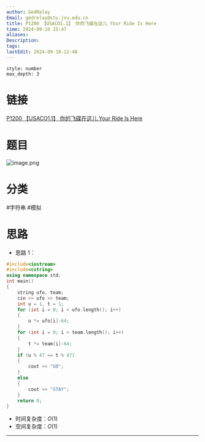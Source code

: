 ```yaml
---
author: GedRelay
Email: gedrelay@stu.jnu.edu.cn
title: P1200 【USACO1.1】 你的飞碟在这儿 Your Ride Is Here
time: 2024-09-16 15:47
aliases: 
Description: 
tags: 
lastEdit: 2024-09-18-12:48
---
```


```toc
style: number
max_depth: 3
```

# 链接
[P1200 【USACO1.1】 你的飞碟在这儿 Your Ride Is Here](https://www.luogu.com.cn/problem/P1200) 

# 题目
![image.png](https://ged-pic-bed.oss-cn-guangzhou.aliyuncs.com/img/202409161548660.png)


# 分类
#字符串 #模拟 

# 思路
- 思路 1：


```cpp
#include<iostream>
#include<cstring>
using namespace std;
int main()
{
	string ufo, team;
	cin >> ufo >> team;
	int u = 1, t = 1;
	for (int i = 0; i < ufo.length(); i++)
	{
		u *= ufo[i]-64;
	}
	for (int i = 0; i < team.length(); i++)
	{
		t *= team[i]-64;
	}
	if (u % 47 == t % 47)
	{
		cout << "GO";
	}
	else
	{
		cout << "STAY";
	}
	return 0;
}
```


- 时间复杂度：${O\left( 1 \right)  }$ 
- 空间复杂度：${O\left( 1 \right)  }$ 


---

